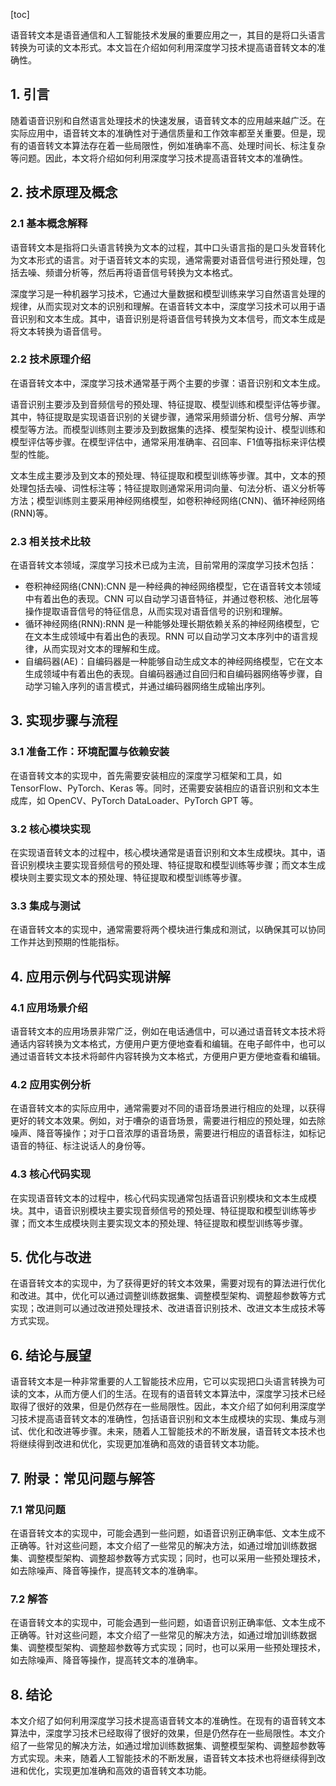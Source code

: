 
[toc]                    
                
                
语音转文本是语音通信和人工智能技术发展的重要应用之一，其目的是将口头语言转换为可读的文本形式。本文旨在介绍如何利用深度学习技术提高语音转文本的准确性。

## 1. 引言

随着语音识别和自然语言处理技术的快速发展，语音转文本的应用越来越广泛。在实际应用中，语音转文本的准确性对于通信质量和工作效率都至关重要。但是，现有的语音转文本算法存在着一些局限性，例如准确率不高、处理时间长、标注复杂等问题。因此，本文将介绍如何利用深度学习技术提高语音转文本的准确性。

## 2. 技术原理及概念

### 2.1 基本概念解释

语音转文本是指将口头语言转换为文本的过程，其中口头语言指的是口头发音转化为文本形式的语言。对于语音转文本的实现，通常需要对语音信号进行预处理，包括去噪、频谱分析等，然后再将语音信号转换为文本格式。

深度学习是一种机器学习技术，它通过大量数据和模型训练来学习自然语言处理的规律，从而实现对文本的识别和理解。在语音转文本中，深度学习技术可以用于语音识别和文本生成。其中，语音识别是将语音信号转换为文本信号，而文本生成是将文本转换为语音信号。

### 2.2 技术原理介绍

在语音转文本中，深度学习技术通常基于两个主要的步骤：语音识别和文本生成。

语音识别主要涉及到音频信号的预处理、特征提取、模型训练和模型评估等步骤。其中，特征提取是实现语音识别的关键步骤，通常采用频谱分析、信号分解、声学模型等方法。而模型训练则主要涉及到数据集的选择、模型架构设计、模型训练和模型评估等步骤。在模型评估中，通常采用准确率、召回率、F1值等指标来评估模型的性能。

文本生成主要涉及到文本的预处理、特征提取和模型训练等步骤。其中，文本的预处理包括去噪、词性标注等；特征提取则通常采用词向量、句法分析、语义分析等方法；模型训练则主要采用神经网络模型，如卷积神经网络(CNN)、循环神经网络(RNN)等。

### 2.3 相关技术比较

在语音转文本领域，深度学习技术已成为主流，目前常用的深度学习技术包括：

- 卷积神经网络(CNN):CNN 是一种经典的神经网络模型，它在语音转文本领域中有着出色的表现。CNN 可以自动学习语音特征，并通过卷积核、池化层等操作提取语音信号的特征信息，从而实现对语音信号的识别和理解。
- 循环神经网络(RNN):RNN 是一种能够处理长期依赖关系的神经网络模型，它在文本生成领域中有着出色的表现。RNN 可以自动学习文本序列中的语言规律，从而实现对文本的理解和生成。
- 自编码器(AE)：自编码器是一种能够自动生成文本的神经网络模型，它在文本生成领域中有着出色的表现。自编码器通过自回归和自编码器网络等步骤，自动学习输入序列的语言模式，并通过编码器网络生成输出序列。


## 3. 实现步骤与流程

### 3.1 准备工作：环境配置与依赖安装

在语音转文本的实现中，首先需要安装相应的深度学习框架和工具，如 TensorFlow、PyTorch、Keras 等。同时，还需要安装相应的语音识别和文本生成库，如 OpenCV、PyTorch DataLoader、PyTorch GPT 等。

### 3.2 核心模块实现

在实现语音转文本的过程中，核心模块通常是语音识别和文本生成模块。其中，语音识别模块主要实现音频信号的预处理、特征提取和模型训练等步骤；而文本生成模块则主要实现文本的预处理、特征提取和模型训练等步骤。

### 3.3 集成与测试

在语音转文本的实现中，通常需要将两个模块进行集成和测试，以确保其可以协同工作并达到预期的性能指标。

## 4. 应用示例与代码实现讲解

### 4.1 应用场景介绍

语音转文本的应用场景非常广泛，例如在电话通信中，可以通过语音转文本技术将通话内容转换为文本格式，方便用户更方便地查看和编辑。在电子邮件中，也可以通过语音转文本技术将邮件内容转换为文本格式，方便用户更方便地查看和编辑。

### 4.2 应用实例分析

在语音转文本的实际应用中，通常需要对不同的语音场景进行相应的处理，以获得更好的转文本效果。例如，对于嘈杂的语音场景，需要进行相应的预处理，如去除噪声、降音等操作；对于口音浓厚的语音场景，需要进行相应的语音标注，如标记语音的特征、标注说话人的身份等。

### 4.3 核心代码实现

在实现语音转文本的过程中，核心代码实现通常包括语音识别模块和文本生成模块。其中，语音识别模块主要实现音频信号的预处理、特征提取和模型训练等步骤；而文本生成模块则主要实现文本的预处理、特征提取和模型训练等步骤。

## 5. 优化与改进

在语音转文本的实现中，为了获得更好的转文本效果，需要对现有的算法进行优化和改进。其中，优化可以通过调整训练数据集、调整模型架构、调整超参数等方式实现；改进则可以通过改进预处理技术、改进语音识别技术、改进文本生成技术等方式实现。

## 6. 结论与展望

语音转文本是一种非常重要的人工智能技术应用，它可以实现把口头语言转换为可读的文本，从而方便人们的生活。在现有的语音转文本算法中，深度学习技术已经取得了很好的效果，但是仍然存在一些局限性。因此，本文介绍了如何利用深度学习技术提高语音转文本的准确性，包括语音识别和文本生成模块的实现、集成与测试、优化和改进等步骤。未来，随着人工智能技术的不断发展，语音转文本技术也将继续得到改进和优化，实现更加准确和高效的语音转文本功能。

## 7. 附录：常见问题与解答

### 7.1 常见问题

在语音转文本的实现中，可能会遇到一些问题，如语音识别正确率低、文本生成不正确等。针对这些问题，本文介绍了一些常见的解决方法，如通过增加训练数据集、调整模型架构、调整超参数等方式实现；同时，也可以采用一些预处理技术，如去除噪声、降音等操作，提高转文本的准确率。

### 7.2 解答

在语音转文本的实现中，可能会遇到一些问题，如语音识别正确率低、文本生成不正确等。针对这些问题，本文介绍了一些常见的解决方法，如通过增加训练数据集、调整模型架构、调整超参数等方式实现；同时，也可以采用一些预处理技术，如去除噪声、降音等操作，提高转文本的准确率。

## 8. 结论

本文介绍了如何利用深度学习技术提高语音转文本的准确性。在现有的语音转文本算法中，深度学习技术已经取得了很好的效果，但是仍然存在一些局限性。本文介绍了一些常见的解决方法，如通过增加训练数据集、调整模型架构、调整超参数等方式实现。未来，随着人工智能技术的不断发展，语音转文本技术也将继续得到改进和优化，实现更加准确和高效的语音转文本功能。

